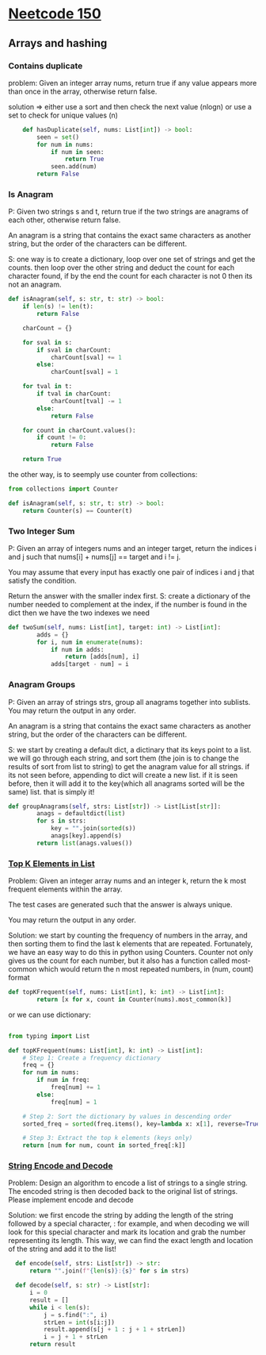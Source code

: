 # [Neetcode 150](https://neetcode.io/practice)

## Arrays and hashing

### Contains duplicate

problem: Given an integer array nums, return true if any value appears more than once in the array, otherwise return false.

solution => either use a sort and then check the next value (nlogn) or use a set to check for unique values (n)

```python
    def hasDuplicate(self, nums: List[int]) -> bool:
        seen = set()
        for num in nums:
            if num in seen:
                return True
            seen.add(num)
        return False

```

### Is Anagram

P: Given two strings s and t, return true if the two strings are anagrams of each other, otherwise return false.

An anagram is a string that contains the exact same characters as another string, but the order of the characters can be different.

S: one way is to create a dictionary, loop over one set of strings and get the counts. then loop over the other string and deduct the count for each character found, if by the end the count for each character is not 0 then its not an anagram.

```python
def isAnagram(self, s: str, t: str) -> bool:
    if len(s) != len(t):
        return False

    charCount = {}

    for sval in s:
        if sval in charCount:
            charCount[sval] += 1
        else:
            charCount[sval] = 1

    for tval in t:
        if tval in charCount:
            charCount[tval] -= 1
        else:
            return False

    for count in charCount.values():
        if count != 0:
            return False

    return True

```

the other way, is to seemply use counter from collections:

```python
from collections import Counter

def isAnagram(self, s: str, t: str) -> bool:
    return Counter(s) == Counter(t)

```

### Two Integer Sum

P: Given an array of integers nums and an integer target, return the indices i and j such that nums[i] + nums[j] == target and i != j.

You may assume that every input has exactly one pair of indices i and j that satisfy the condition.

Return the answer with the smaller index first.
S: create a dictionary of the number needed to complement at the index, if the number is found in the dict then we have the two indexes we need

```python
def twoSum(self, nums: List[int], target: int) -> List[int]:
        adds = {}
        for i, num in enumerate(nums):
            if num in adds:
                return [adds[num], i]
            adds[target - num] = i
```

### Anagram Groups

P: Given an array of strings strs, group all anagrams together into sublists. You may return the output in any order.

An anagram is a string that contains the exact same characters as another string, but the order of the characters can be different.

S: we start by creating a default dict, a dictinary that its keys point to a list. we will go through each string, and sort them (the join is to change the results of sort from list to string) to get the anagram value for all strings. if its not seen before, appending to dict will create a new list. if it is seen before, then it will add it to the key(which all anagrams sorted will be the same) list. that is simply it!

```python
def groupAnagrams(self, strs: List[str]) -> List[List[str]]:
        anags = defaultdict(list)
        for s in strs:
            key = "".join(sorted(s))
            anags[key].append(s)
        return list(anags.values())
```

### [Top K Elements in List](https://neetcode.io/problems/top-k-elements-in-list)

Problem: Given an integer array nums and an integer k, return the k most frequent elements within the array.

The test cases are generated such that the answer is always unique.

You may return the output in any order.

Solution: we start by counting the frequency of numbers in the array, and then sorting them to find the last k elements that are repeated. Fortunately, we have an easy way to do this in python using Counters. Counter not only gives us the count for each number, but it also has a function called most-common which would return the n most repeated numbers, in (num, count) format

```python
def topKFrequent(self, nums: List[int], k: int) -> List[int]:
        return [x for x, count in Counter(nums).most_common(k)]
```

or we can use dictionary:

```python

from typing import List

def topKFrequent(nums: List[int], k: int) -> List[int]:
    # Step 1: Create a frequency dictionary
    freq = {}
    for num in nums:
        if num in freq:
            freq[num] += 1
        else:
            freq[num] = 1

    # Step 2: Sort the dictionary by values in descending order
    sorted_freq = sorted(freq.items(), key=lambda x: x[1], reverse=True)

    # Step 3: Extract the top k elements (keys only)
    return [num for num, count in sorted_freq[:k]]

```

### [String Encode and Decode](https://neetcode.io/problems/string-encode-and-decode)

Problem: Design an algorithm to encode a list of strings to a single string. The encoded string is then decoded back to the original list of strings.
Please implement encode and decode

Solution: we first encode the string by adding the length of the string followed by a special character, : for example, and when decoding we will look for this special character and mark its location and grab the number representing its length. This way, we can find the exact length and location of the string and add it to the list!

```python
  def encode(self, strs: List[str]) -> str:
      return "".join(f"{len(s)}:{s}" for s in strs)

  def decode(self, s: str) -> List[str]:
      i = 0
      result = []
      while i < len(s):
          j = s.find(":", i)
          strLen = int(s[i:j])
          result.append(s[j + 1 : j + 1 + strLen])
          i = j + 1 + strLen
      return result
```

